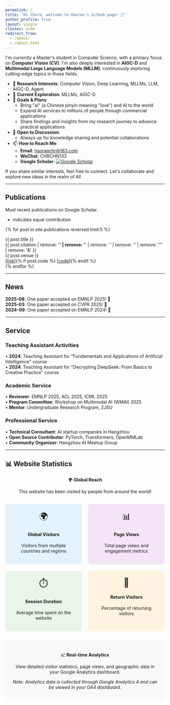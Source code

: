 ```yaml
---
permalink: /
title: "Hi there, welcome to Haoran's GitHub page! 👋"
author_profile: true
layout: single
classes: wide
redirect_from: 
  - /about/
  - /about.html
---
```


<style>
@import url('/assets/css/custom.css');
</style>

I'm currently a Master's student in Computer Science, with a primary focus on **Computer Vision (CV)**. I'm also deeply interested in **AIGC-D** and **Multimodal Large Language Models (MLLM)**, continuously exploring cutting-edge topics in these fields.

- 🔭 **Research Interests**: Computer Vision, Deep Learning, MLLMs, LLM, AIGC-D, Agent  
- 🌱 **Current Exploration**: MLLMs, AIGC-D  
- 🎯 **Goals & Plans**:
  - Bring "ai" (a Chinese pinyin meaning "love") and AI to the world  
  - Expand AI services to millions of people through commercial applications  
  - Share findings and insights from my research journey to advance practical applications  
- 💬 **Open to Discussion**:
  - Always up for knowledge sharing and potential collaborations  
- 📫 **How to Reach Me**:
  - **Email**: haoranchr@163.com  
  - **WeChat**: CHRCHN133  
  - **Google Scholar**:  <a href="https://scholar.google.com/citations?user=o6krwYkAAAAJ&hl=en" target="_blank">
      <img src="https://img.shields.io/badge/Google%20Scholar-Haoran-blue?logo=googlescholar" alt="Google Scholar">
    </a>

If you share similar interests, feel free to connect. Let's collaborate and explore new ideas in the realm of AI!

---

## Publications

Most recent publications on Google Scholar.  
* indicates equal contribution

{% for post in site.publications reversed limit:5 %}
<div class="publication-item">
  <div class="publication-title">{{ post.title }}</div>
  <div class="publication-authors">{{ post.citation | remove: '<strong>' | remove: '</strong>' | remove: '<i>' | remove: '</i>' | remove: '&quot;' | remove: '&amp;' }}</div>
  <div class="publication-venue">{{ post.venue }}</div>
  <div class="publication-links">
    [<a href="{{ post.paperurl }}" target="_blank">link</a>]{% if post.code %} [<a href="{{ post.code }}" target="_blank">code</a>]{% endif %}
  </div>
</div>
{% endfor %}

---

## News

<div class="news-item">
  <strong>2025-08</strong>: One paper accepted on EMNLP 2025! 🎉
</div>
<div class="news-item">
  <strong>2025-03</strong>: One paper accepted on CVPR 2025! 🎉
</div>
<div class="news-item">
  <strong>2024-09</strong>: One paper accepted on EMNLP 2024! 🎉
</div>

---

## Service

<div class="service-category">
  <h3>Teaching Assistant Activities</h3>
  <div class="service-item">• <strong>2024</strong>: Teaching Assistant for "Fundamentals and Applications of Artificial Intelligence" course</div>
  <div class="service-item">• <strong>2024</strong>: Teaching Assistant for "Decrypting DeepSeek: From Basics to Creative Practice" course</div>
</div>

<div class="service-category">
  <h3>Academic Service</h3>
  <div class="service-item">• <strong>Reviewer</strong>: EMNLP 2025, ACL 2025, ICML 2025</div>
  <div class="service-item">• <strong>Program Committee</strong>: Workshop on Multimodal AI (WMAI) 2025</div>
  <div class="service-item">• <strong>Mentor</strong>: Undergraduate Research Program, ZJSU</div>
</div>

<div class="service-category">
  <h3>Professional Service</h3>
  <div class="service-item">• <strong>Technical Consultant</strong>: AI startup companies in Hangzhou</div>
  <div class="service-item">• <strong>Open Source Contributor</strong>: PyTorch, Transformers, OpenMMLab</div>
  <div class="service-item">• <strong>Community Organizer</strong>: Hangzhou AI Meetup Group</div>
</div>

---

## 📊 Website Statistics

<div style="text-align: center; margin: 20px 0;">
  <p>🌍 <strong>Global Reach</strong></p>
  <p>This website has been visited by people from around the world!</p>
  
  <div style="display: grid; grid-template-columns: repeat(auto-fit, minmax(200px, 1fr)); gap: 20px; margin: 30px 0;">
    <div style="text-align: center; padding: 20px; background: #e3f2fd; border-radius: 8px;">
      <div style="font-size: 2em; margin-bottom: 10px;">🌍</div>
      <h4>Global Visitors</h4>
      <p>Visitors from multiple countries and regions</p>
    </div>
    <div style="text-align: center; padding: 20px; background: #f3e5f5; border-radius: 8px;">
      <div style="font-size: 2em; margin-bottom: 10px;">📊</div>
      <h4>Page Views</h4>
      <p>Total page views and engagement metrics</p>
    </div>
    <div style="text-align: center; padding: 20px; background: #e8f5e8; border-radius: 8px;">
      <div style="font-size: 2em; margin-bottom: 10px;">⏱️</div>
      <h4>Session Duration</h4>
      <p>Average time spent on the website</p>
    </div>
    <div style="text-align: center; padding: 20px; background: #fff3e0; border-radius: 8px;">
      <div style="font-size: 2em; margin-bottom: 10px;">🔄</div>
      <h4>Return Visitors</h4>
      <p>Percentage of returning visitors</p>
    </div>
  </div>
  
  <div style="background: #f8f9fa; padding: 20px; border-radius: 8px; margin: 20px 0;">
    <p><strong>📈 Real-time Analytics</strong></p>
    <p>View detailed visitor statistics, page views, and geographic data in your Google Analytics dashboard.</p>
    <p><em>Note: Analytics data is collected through Google Analytics 4 and can be viewed in your GA4 dashboard.</em></p>
  </div>
</div>
